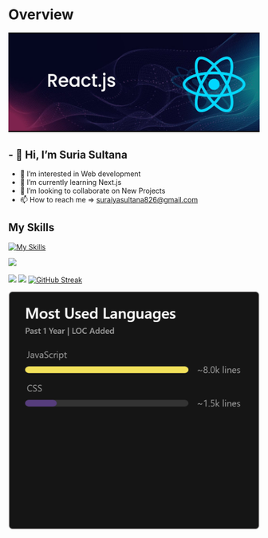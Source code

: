 # Overview

<img src='./assets/banner.png' />



## - 👋 Hi, I’m Suria Sultana
- 👀 I’m interested in Web development
- 🌱 I’m currently learning Next.js
- 💞️ I’m looking to collaborate on New Projects
- 📫 How to reach me  => suraiyasultana826@gmail.com

## My Skills

[![My Skills](https://skillicons.dev/icons?i=html,css,js,firebase,react,mongodb,nodejs,express)](https://skillicons.dev)

![](http://github-profile-summary-cards.vercel.app/api/cards/profile-details?username=suraiyasultana826&theme=blueberry)

![](http://github-profile-summary-cards.vercel.app/api/cards/stats?username=suraiyasultana826&theme=blueberry)
![](http://github-profile-summary-cards.vercel.app/api/cards/productive-time?username=suraiyasultana826&theme=blueberry&utcOffset=8)
[![GitHub Streak](https://github-readme-streak-stats.herokuapp.com?user=suraiyasultana826&theme=prussian)](https://git.io/streak-stats)



<img src='./assets/suraiyasultana826_langs.png'/>










<!---
suraiyasultana826/suraiyasultana826 is a ✨ special ✨ repository because its `README.md` (this file) appears on your GitHub profile.
You can click the Preview link to take a look at your changes.
--->
